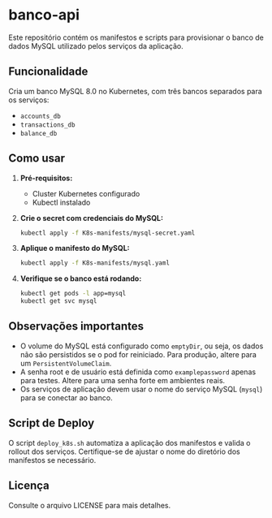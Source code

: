 # banco-api

Este repositório contém os manifestos e scripts para provisionar o banco de dados MySQL utilizado pelos serviços da aplicação.

## Funcionalidade

Cria um banco MySQL 8.0 no Kubernetes, com três bancos separados para os serviços:
- `accounts_db`
- `transactions_db`
- `balance_db`

## Como usar

1. **Pré-requisitos:**
	- Cluster Kubernetes configurado
	- Kubectl instalado

2. **Crie o secret com credenciais do MySQL:**
	```bash
	kubectl apply -f K8s-manifests/mysql-secret.yaml
	```

3. **Aplique o manifesto do MySQL:**
	```bash
	kubectl apply -f K8s-manifests/mysql.yaml
	```

4. **Verifique se o banco está rodando:**
	```bash
	kubectl get pods -l app=mysql
	kubectl get svc mysql
	```

## Observações importantes

- O volume do MySQL está configurado como `emptyDir`, ou seja, os dados não são persistidos se o pod for reiniciado. Para produção, altere para um `PersistentVolumeClaim`.
- A senha root e de usuário está definida como `examplepassword` apenas para testes. Altere para uma senha forte em ambientes reais.
- Os serviços de aplicação devem usar o nome do serviço MySQL (`mysql`) para se conectar ao banco.

## Script de Deploy

O script `deploy_k8s.sh` automatiza a aplicação dos manifestos e valida o rollout dos serviços. Certifique-se de ajustar o nome do diretório dos manifestos se necessário.

## Licença

Consulte o arquivo LICENSE para mais detalhes.